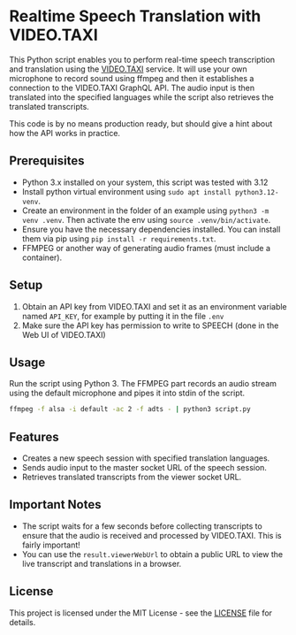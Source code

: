 # Realtime Speech Translation with VIDEO.TAXI

This Python script enables you to perform real-time speech transcription and translation using the [VIDEO.TAXI](https://service.video.taxi) service.
It will use your own microphone to record sound using ffmpeg and then it establishes a connection to the VIDEO.TAXI GraphQL API.
The audio input is then translated into the specified languages while the script also retrieves the translated transcripts.

This code is by no means production ready, but should give a hint about how the API works in practice.

## Prerequisites

- Python 3.x installed on your system, this script was tested with 3.12
- Install python virtual environment using `sudo apt install python3.12-venv`.
- Create an environment in the folder of an example using `python3 -m venv .venv`. Then activate the env using `source .venv/bin/activate`.
- Ensure you have the necessary dependencies installed. You can install them via pip using `pip install -r requirements.txt`.
- FFMPEG or another way of generating audio frames (must include a container).

## Setup

1. Obtain an API key from VIDEO.TAXI and set it as an environment variable named `API_KEY`, for example by putting it in the file `.env`
2. Make sure the API key has permission to write to SPEECH (done in the Web UI of VIDEO.TAXI)

## Usage

Run the script using Python 3. The FFMPEG part records an audio stream using the default microphone and pipes it into stdin of the script.

```bash
ffmpeg -f alsa -i default -ac 2 -f adts - | python3 script.py
```

## Features

- Creates a new speech session with specified translation languages.
- Sends audio input to the master socket URL of the speech session.
- Retrieves translated transcripts from the viewer socket URL.

## Important Notes

- The script waits for a few seconds before collecting transcripts to ensure that the audio is received and processed by VIDEO.TAXI. This is fairly important!
- You can use the `result.viewerWebUrl` to obtain a public URL to view the live transcript and translations in a browser.

## License

This project is licensed under the MIT License - see the [LICENSE](LICENSE) file for details.
